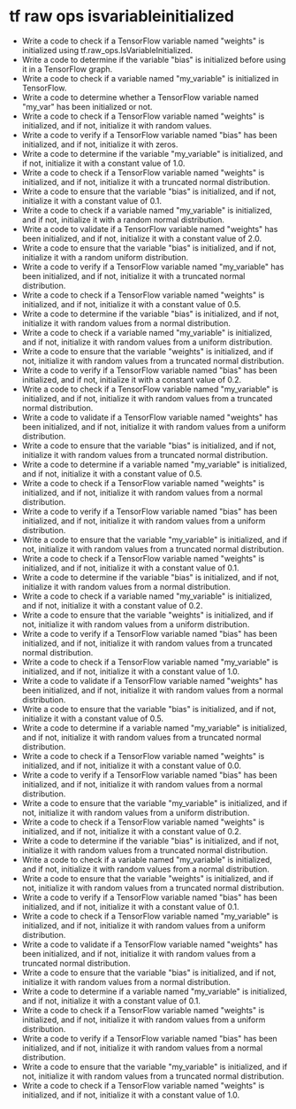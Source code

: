# tf raw ops isvariableinitialized

- Write a code to check if a TensorFlow variable named "weights" is initialized using tf.raw_ops.IsVariableInitialized.
- Write a code to determine if the variable "bias" is initialized before using it in a TensorFlow graph.
- Write a code to check if a variable named "my_variable" is initialized in TensorFlow.
- Write a code to determine whether a TensorFlow variable named "my_var" has been initialized or not.
- Write a code to check if a TensorFlow variable named "weights" is initialized, and if not, initialize it with random values.
- Write a code to verify if a TensorFlow variable named "bias" has been initialized, and if not, initialize it with zeros.
- Write a code to determine if the variable "my_variable" is initialized, and if not, initialize it with a constant value of 1.0.
- Write a code to check if a TensorFlow variable named "weights" is initialized, and if not, initialize it with a truncated normal distribution.
- Write a code to ensure that the variable "bias" is initialized, and if not, initialize it with a constant value of 0.1.
- Write a code to check if a variable named "my_variable" is initialized, and if not, initialize it with a random normal distribution.
- Write a code to validate if a TensorFlow variable named "weights" has been initialized, and if not, initialize it with a constant value of 2.0.
- Write a code to ensure that the variable "bias" is initialized, and if not, initialize it with a random uniform distribution.
- Write a code to verify if a TensorFlow variable named "my_variable" has been initialized, and if not, initialize it with a truncated normal distribution.
- Write a code to check if a TensorFlow variable named "weights" is initialized, and if not, initialize it with a constant value of 0.5.
- Write a code to determine if the variable "bias" is initialized, and if not, initialize it with random values from a normal distribution.
- Write a code to check if a variable named "my_variable" is initialized, and if not, initialize it with random values from a uniform distribution.
- Write a code to ensure that the variable "weights" is initialized, and if not, initialize it with random values from a truncated normal distribution.
- Write a code to verify if a TensorFlow variable named "bias" has been initialized, and if not, initialize it with a constant value of 0.2.
- Write a code to check if a TensorFlow variable named "my_variable" is initialized, and if not, initialize it with random values from a truncated normal distribution.
- Write a code to validate if a TensorFlow variable named "weights" has been initialized, and if not, initialize it with random values from a uniform distribution.
- Write a code to ensure that the variable "bias" is initialized, and if not, initialize it with random values from a truncated normal distribution.
- Write a code to determine if a variable named "my_variable" is initialized, and if not, initialize it with a constant value of 0.5.
- Write a code to check if a TensorFlow variable named "weights" is initialized, and if not, initialize it with random values from a normal distribution.
- Write a code to verify if a TensorFlow variable named "bias" has been initialized, and if not, initialize it with random values from a uniform distribution.
- Write a code to ensure that the variable "my_variable" is initialized, and if not, initialize it with random values from a truncated normal distribution.
- Write a code to check if a TensorFlow variable named "weights" is initialized, and if not, initialize it with a constant value of 0.1.
- Write a code to determine if the variable "bias" is initialized, and if not, initialize it with random values from a normal distribution.
- Write a code to check if a variable named "my_variable" is initialized, and if not, initialize it with a constant value of 0.2.
- Write a code to ensure that the variable "weights" is initialized, and if not, initialize it with random values from a uniform distribution.
- Write a code to verify if a TensorFlow variable named "bias" has been initialized, and if not, initialize it with random values from a truncated normal distribution.
- Write a code to check if a TensorFlow variable named "my_variable" is initialized, and if not, initialize it with a constant value of 1.0.
- Write a code to validate if a TensorFlow variable named "weights" has been initialized, and if not, initialize it with random values from a normal distribution.
- Write a code to ensure that the variable "bias" is initialized, and if not, initialize it with a constant value of 0.5.
- Write a code to determine if a variable named "my_variable" is initialized, and if not, initialize it with random values from a truncated normal distribution.
- Write a code to check if a TensorFlow variable named "weights" is initialized, and if not, initialize it with a constant value of 0.0.
- Write a code to verify if a TensorFlow variable named "bias" has been initialized, and if not, initialize it with random values from a normal distribution.
- Write a code to ensure that the variable "my_variable" is initialized, and if not, initialize it with random values from a uniform distribution.
- Write a code to check if a TensorFlow variable named "weights" is initialized, and if not, initialize it with a constant value of 0.2.
- Write a code to determine if the variable "bias" is initialized, and if not, initialize it with random values from a truncated normal distribution.
- Write a code to check if a variable named "my_variable" is initialized, and if not, initialize it with random values from a normal distribution.
- Write a code to ensure that the variable "weights" is initialized, and if not, initialize it with random values from a truncated normal distribution.
- Write a code to verify if a TensorFlow variable named "bias" has been initialized, and if not, initialize it with a constant value of 0.1.
- Write a code to check if a TensorFlow variable named "my_variable" is initialized, and if not, initialize it with random values from a uniform distribution.
- Write a code to validate if a TensorFlow variable named "weights" has been initialized, and if not, initialize it with random values from a truncated normal distribution.
- Write a code to ensure that the variable "bias" is initialized, and if not, initialize it with random values from a normal distribution.
- Write a code to determine if a variable named "my_variable" is initialized, and if not, initialize it with a constant value of 0.1.
- Write a code to check if a TensorFlow variable named "weights" is initialized, and if not, initialize it with random values from a uniform distribution.
- Write a code to verify if a TensorFlow variable named "bias" has been initialized, and if not, initialize it with random values from a normal distribution.
- Write a code to ensure that the variable "my_variable" is initialized, and if not, initialize it with random values from a truncated normal distribution.
- Write a code to check if a TensorFlow variable named "weights" is initialized, and if not, initialize it with a constant value of 1.0.